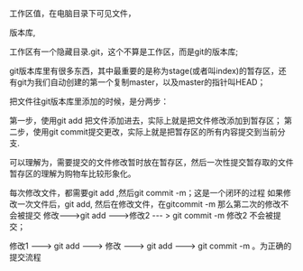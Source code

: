 工作区值，在电脑目录下可见文件，

版本库,

工作区有一个隐藏目录.git，这个不算是工作区，而是git的版本库;

git版本库里有很多东西，其中最重要的是称为stage(或者叫index)的暂存区，还有git为我们自动创建的第一个复制master，以及master的指针叫HEAD；

把文件往git版本库里添加的时候，是分两步：

第一步，使用git add 把文件添加进去，实际上就是把文件修改添加到暂存区；
第二步，使用git commit提交更改，实际上就是把暂存区的所有内容提交到当前分支.

可以理解为，需要提交的文件修改暂时放在暂存区，然后一次性提交暂存取的文件
暂存区的理解为购物车比较形象化。

每次修改文件，都需要git add <file>,然后git commit -m；这是一个闭环的过程
如果修改一次文件后，git add, 然后在修改文件，在gitcommit -m 那么第二次的修改不会被提交
修改--->git add --->修改2 --- > git commit -m 修改2 不会被提交；

修改1 ---> git add ---> 修改 ---> git add ---> git commit -m 。为正确的提交流程

